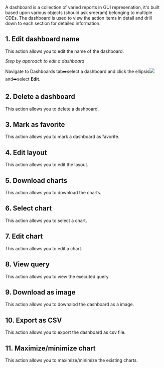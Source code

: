 
A dashboard is a collection of varied reports in GUI represenation, it's built based upon various objects (should ask sreeram) belonging to multiple CDEs. The dashboard is used to view the action items in detail and drill down to each section for detailed information.

## 1. Edit dashboard name
This action allows you to edit the name of the dashboard.

_Step by approach to edit a dashboard_

Navigate to Dashboards tab:arrow_right:select a dashboard and click the ellipsis![](https://github.com/vldasika/CS_Ingest/blob/Data-Consumption/Images/ellipses.png) and:arrow_right:select **Edit**.

## 2. Delete a dashboard
This action allows you to delete a dashboard.

## 3. Mark as favorite
This action allows you to mark a dashboard as favorite.

## 4. Edit layout
This action allows you to edit the layout.

## 5. Download charts
This action allows you to download the charts.

## 6. Select chart
This action allows you to select a chart.

## 7. Edit chart
This action allows you to edit a chart.

## 8. View query
This action allows you to view the executed query.

## 9. Download as image
This action allows you to downalod the dashboard as a image.

## 10. Export as CSV
This action allows you to export the dashboard as csv file.

## 11. Maximize/minimize chart
This action allows you to maximize/minimize the existing charts.
